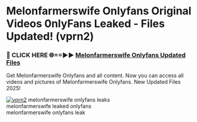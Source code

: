 # Melonfarmerswife Onlyfans Original Videos 0nlyFans Leaked - Files Updated! (vprn2)

<h3>🔴 CLICK HERE 🌐==►► <a href="https://tinyurl.com/3hn5wdd3" rel="nofollow">Melonfarmerswife Onlyfans Updated Files</a></h3>

Get Melonfarmerswife Onlyfans and all content. Now you can access all videos and pictures of Melonfarmerswife Onlyfans. New Updated Files 2025!

[![vprn2](https://i.imgur.com/4HnBqBT.gif)](https://tinyurl.com/3hn5wdd3)
melonfarmerswife onlyfans leaks<br>
melonfarmerswife leaked onlyfans<br>
melonfarmerswife onlyfans leak